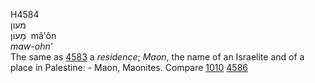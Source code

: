 <body>
  <p>H4584<br>  מעון  <br> מָעוֹן  ‎  mâ‛ôn  <br><i>maw-ohn‘ </i><br>The same as <a href="h4583.htm">4583</a>  a <i>residence</i>; <i>Maon</i>, the name of an Israelite and of a place in Palestine: - Maon, Maonites. Compare <a href="h1010.htm">1010</a>  <a href="h4586.htm">4586</a> <br></p>
 </body>